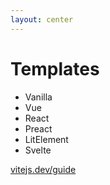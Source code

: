 ```yaml
---
layout: center
---
```


# Templates

<v-clicks>

* Vanilla
* Vue
* React
* Preact
* LitElement
* Svelte

</v-clicks>

<v-click>

[vitejs.dev/guide](https://vitejs.dev/guide/)

</v-click>

<!--
* Nicht Vue-spezifisch
* TypeScript-Support
-->
